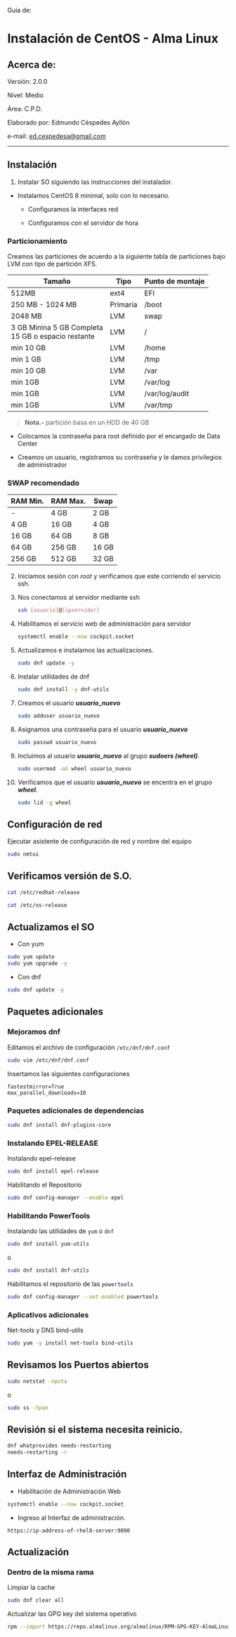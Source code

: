 Guía de:

# Instalación de CentOS - Alma Linux

## Acerca de:

Versión: 2.0.0

Nivel: Medio

Área: C.P.D.

Elaborado por: Edmundo Céspedes Ayllón

e-mail: [ed.cespedesa@gmail.com](ed.cespedesa@gmail.com)

---

## Instalación

1. Instalar SO siguiendo las instrucciones del instalador.
- Instalamos CentOS 8 minimal, solo con lo necesario.
  
  - Configuramos la interfaces red
  
  - Configuramos con el servidor de hora

### Particionamiento

Creamos las particiones de acuerdo a la siguiente tabla de particiones bajo LVM con tipo de partición XFS.

| Tamaño                                                  | Tipo     | Punto de montaje |
| ------------------------------------------------------- | -------- | ---------------- |
| 512MB                                                   | ext4     | EFI              |
| 250 MB - 1024 MB                                        | Primaria | /boot            |
| 2048 MB                                                 | LVM      | swap             |
| 3 GB Minina 5 GB Completa<br/>15 GB o  espacio restante | LVM      | /                |
| min 10 GB                                               | LVM      | /home            |
| min 1 GB                                                | LVM      | /tmp             |
| min 10 GB                                               | LVM      | /var             |
| min 1GB                                                 | LVM      | /var/log         |
| min 1GB                                                 | LVM      | /var/log/audit   |
| min 1GB                                                 | LVM      | /var/tmp         |

> **Nota.-** partición basa en un HDD de 40 GB

- Colocamos  la contraseña para root definido por el encargado de Data Center

- Creamos un usuario, registramos su contraseña y le damos privilegios de administrador

### SWAP recomendado

| RAM Min. | RAM Max. | Swap  |
| -------- | -------- | ----- |
| -        | 4 GB     | 2 GB  |
| 4 GB     | 16 GB    | 4 GB  |
| 16 GB    | 64 GB    | 8 GB  |
| 64 GB    | 256 GB   | 16 GB |
| 256 GB   | 512 GB   | 32 GB |

2. Iniciamos sesión con *root* y verificamos que este corriendo el servicio ssh.

3. Nos conectamos al servidor mediante ssh
   
   ```bash
   ssh [usuario]@[ipservidor]
   ```

4. Habilitamos el servicio web  de administración para servidor
   
   ```bash
   systemctl enable --now cockpit.socket
   ```

5. Actualizamos e instalamos las actualizaciones.
   
   ```bash
   sudo dnf update -y
   ```

6. Instalar  utilidades de dnf
   
   ```bash
   sudo dnf install -y dnf-utils
   ```

7. Creamos el usuario ***usuario_nuevo***
   
   ```bash
   sudo adduser usuario_nuevo
   ```

8. Asignamos una contraseña para el usuario ***usuario_nuevo***
   
   ```bash
   sudo passwd usuario_nuevo
   ```

9. Incluimos al usuario ***usuario_nuevo*** al grupo ***sudoers (wheel)***.
   
   ```bash
   sudo usermod -aG wheel usuario_nuevo
   ```

10. Verificamos que el usuario ***usuario_nuevo*** se encentra en el grupo ***wheel***.
    
    ```bash
    sudo lid -g wheel
    ```

## Configuración de red

Ejecutar asistente de configuración de red y nombre del equipo

```bash
sudo nmtui
```

## Verificamos versión de S.O.

```bash
cat /etc/redhat-release
```

```bash
cat /etc/os-release
```

## Actualizamos el SO

- Con yum

```bash
sudo yum update
sudo yum upgrade -y
```

- Con dnf

```bash
sudo dnf update -y
```

## Paquetes adicionales

### Mejoramos dnf

Editamos el archivo de configuración `/etc/dnf/dnf.conf`

```bash
sudo vim /etc/dnf/dnf.conf
```

Insertamos las siguientes configuraciones

```shell-session
fastestmirror=True
max_parallel_downloads=10
```

### Paquetes adicionales de dependencias

```bash
sudo dnf install dnf-plugins-core
```

### Instalando EPEL-RELEASE

Instalando epel-release

```bash
sudo dnf install epel-release
```

Habilitando el Repositorio

```bash
sudo dnf config-manager --enable epel
```

### Habilitando PowerTools

Instalando las utilidades de `yum` o `dnf`

```bash
sudo dnf install yum-utils
```

o

```bash
sudo dnf install dnf-utils
```

Habilitamos el repositorio de las `powertools`

```bash
sudo dnf config-manager --set-enabled powertools
```

### Aplicativos adicionales

Net-tools y DNS bind-utils

```bash
sudo yum -y install net-tools bind-utils
```

## Revisamos los Puertos abiertos

```bash
sudo netstat -nputa
```

o

```bash
sudo ss -tpan
```

## Revisión si el sistema necesita reinicio.

```bash
dnf whatprovides needs-restarting
needs-restarting -r
```

## Interfaz de Administración

* Habilitación de Administración Web

```bash
systemctl enable --now cockpit.socket
```

* Ingreso al Interfaz de administración.

```url
https://ip-address-of-rhel8-server:9090
```

## Actualización

### Dentro de la misma rama

Limpiar la cache

```bash
sudo dnf clear all
```

Actualizar las GPG key del sistema operativo

```bash
rpm --import https://repo.almalinux.org/almalinux/RPM-GPG-KEY-AlmaLinux %
```
